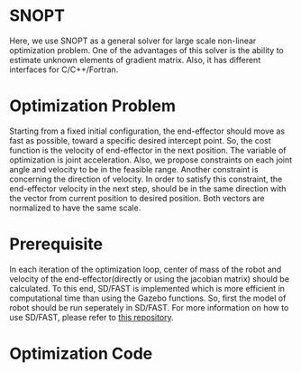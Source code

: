 # SNOPT
Here, we use SNOPT as a general solver for large scale non-linear optimization problem. One of the advantages of this solver is the ability to estimate unknown elements of gradient matrix. Also, it has different interfaces for C/C++/Fortran.

# Optimization Problem
Starting from a fixed initial configuration, the end-effector should move as fast as possible, toward a specific desired intercept point. So, the cost function is the velocity of end-effector in the next position. The variable of optimization is joint acceleration.
Also, we propose constraints on each joint angle and velocity to be in the feasible range. 
Another constraint is concerning the direction of velocity. In order to satisfy this constraint, the end-effector velocity in the next step, should be in the same direction with the vector from current position to desired position. Both vectors are normalized to have the same scale. 

# Prerequisite
In each iteration of the optimization loop, center of mass of the robot and velocity of the end-effector(directly or using the jacobian matrix) should be calculated. To this end, SD/FAST is implemented which is more efficient in computational time than using the Gazebo functions. So, first the model of robot should be run seperately in SD/FAST. For more information on how to use SD/FAST, please refer to [this repository](https://github.com/epfl-lasa/SDfast).

# Optimization Code

